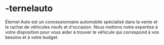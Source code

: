 # -ternelauto
Éternel Auto est un concessionnaire automobile spécialisé dans la vente et le rachat de véhicules neufs et d'occasion. Nous mettons notre expertise à votre disposition pour vous aider à trouver le véhicule qui correspond à vos besoins et à votre budget.
